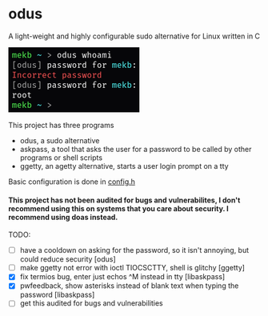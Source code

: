 # odus
A light-weight and highly configurable sudo alternative for Linux written in C

![Screenshot of odus being used in the terminal](screenshot.png)

This project has three programs

- odus, a sudo alternative
- askpass, a tool that asks the user for a password to be called by other programs or shell scripts
- ggetty, an agetty alternative, starts a user login prompt on a tty

Basic configuration is done in [config.h](config.h)

#### This project has not been audited for bugs and vulnerabilites, I don't recommend using this on systems that you care about security. I recommend using doas instead.

TODO:

- [ ] have a cooldown on asking for the password, so it isn't annoying, but could reduce security [odus]
- [ ] make ggetty not error with ioctl TIOCSCTTY, shell is glitchy [ggetty]
- [x] fix termios bug, enter just echos ^M instead in tty [libaskpass]
- [x] pwfeedback, show asterisks instead of blank text when typing the password [libaskpass]
- [ ] get this audited for bugs and vulnerabilities
